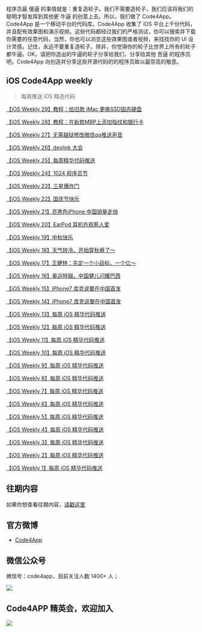   [](http://www.code4app.com/static_laravel/images/code4app_logo_1102.png)


程序员最 傻逼 的事情就是：重复造轮子。我们不需要造轮子，我们应该将我们的聪明才智发挥到其他更 牛逼 的创意上去。所以，我们做了 Code4App。Code4App 是一个移动平台的代码库。Code4App 收集了 iOS 平台上千份代码，并且配有效果图和演示视频。这些代码都经过我们的严格测试，你可以搜索并下载你需要的任意代码，当然，你也可以浏览这些效果图或者视频，来找找你的 UI 设计灵感。记住，永远不要重复造轮子。除非，你觉得你的轮子比世界上所有的轮子都牛逼。OK，请把你造出的牛逼的轮子分享给我们，分享给其他 苦逼 的程序员吧。Code4App 向创造并分享这些开源代码的的程序员致以最崇高的敬意。


## iOS Code4App weekly

> 每周推送 iOS 精选代码

[【iOS Weekly 29】教程：给旧款 iMac 更换SSD固态硬盘](http://www.code4app.com/forum.php?mod=viewthread&tid=11777&extra=page%3D1%5C%22+target=%5C%22_blank%5C%22+target=%5C%22_blank%5C%22+target=%5C%22_blank)

[【iOS Weekly 28】教程：在新款MBP上添加指纹和银行卡](http://www.code4app.com/forum.php?mod=viewthread&tid=11662&extra=page%3D1%5C%22+target=%5C%22_blank%5C%22+target=%5C%22_blank%5C%22+target=%5C%22_blank)

[【iOS Weekly 27】无需越狱修改微信qq推送声音](http://code4app.com/thread-11516-1-1.html)

[【iOS Weekly 26】devlink 大会](http://code4app.com/forum.php?mod=viewthread&tid=11388&extra=page%3D1)

[【iOS Weekly 25】每周精华代码推送](http://code4app.com/forum.php?mod=viewthread&tid=11260&extra=page%3D1)

[【iOS Weekly 24】1024 程序员节](http://code4app.com/forum.php?mod=viewthread&tid=11159&extra=page%3D1)

[【iOS Weekly 23】三星爆炸门](http://code4app.com/forum.php?mod=viewthread&tid=11029&extra=page%3D1)

[【iOS Weekly 22】国庆节快乐](http://code4app.com/forum.php?mod=viewthread&tid=10896&extra=page%3D2)

[【iOS Weekly 21】亮黑色iPhone 中国销量走俏](http://code4app.com/forum.php?mod=viewthread&tid=10774&extra=page%3D1)

[【iOS Weekly 20】EarPod 耳机外观惹人爱](http://www.code4app.com/forum.php?mod=viewthread&tid=10675&extra=page%3D1)

[【iOS Weekly 19】中秋快乐](http://www.code4app.com/thread-10570-1-1.html)

[【iOS Weekly 18】天气转冷，开始穿秋裤了～](http://www.code4app.com/thread-10467-1-1.html)

[【iOS Weekly 17】王健林：先定一个小目标，一个亿～](http://www.code4app.com/thread-10331-1-1.html
)

[【iOS Weekly 16】奥运特辑，中国健儿闪耀巴西](http://www.code4app.com/thread-10194-1-1.html)

[【iOS Weekly 15】iPhone7 库克说要在中国首发](http://www.code4app.com/thread-10084-1-1.html)

[【iOS Weekly 14】iPhone7 库克说要在中国首发](http://www.code4app.com/thread-9969-1-1.html)

[【iOS Weekly 13】每周 iOS 精华代码推送](http://www.code4app.com/thread-9816-1-1.html)

[【iOS Weekly 12】每周 iOS 精华代码推送](http://www.code4app.com/thread-9683-1-1.html)

[【iOS Weekly 11】每周 iOS 精华代码推送](http://www.code4app.com/thread-9551-1-1.html)

[【iOS Weekly 10】每周 iOS 精华代码推送](http://www.code4app.com/thread-9411-1-1.html)

[【iOS Weekly 9】每周 iOS 精华代码推送](http://www.code4app.com/thread-9254-1-1.html)

[【iOS Weekly 8】每周 iOS 精华代码推送](http://www.code4app.com/thread-9056-1-1.html)

[【iOS Weekly 7】每周 iOS 精华代码推送](http://www.code4app.com/thread-8870-1-1.html)

[【iOS Weekly 6】每周 iOS 精华代码推送](http://www.code4app.com/thread-8724-1-1.html)

[【iOS Weekly 5】每周 iOS 精华代码推送](http://www.code4app.com/thread-8639-1-1.html)

[【iOS Weekly 4】每周 iOS 精华代码推送](http://www.code4app.com/thread-8486-1-1.html)

[【iOS Weekly 3】每周 iOS 精华代码推送](http://www.code4app.com/thread-8347-1-1.html)

[【iOS Weekly 2】每周 iOS 精华代码推送](http://www.code4app.com/thread-8204-1-1.html)

[【iOS Weekly 1】每周 iOS 精华代码推送](http://www.code4app.com/thread-8078-1-1.html)



## 往期内容

如果你想查看往期内容，[请戳这里](http://www.code4app.com/forum.php?mod=viewthread&tid=10299&extra=page%3D1)

## 官方微博

  * [Code4App](http://weibo.com/code4app/)

## 微信公众号

微信号：code4app，目前关注人数 1400+ 人；

  ![](http://ww4.sinaimg.cn/mw690/6f5f9fe7gw1f8nk2qn0zjj2076076gm2.jpg)

## Code4APP 精英会，欢迎加入

  ![](http://ww1.sinaimg.cn/mw690/6f5f9fe7gw1f83kfr92wrj20ku0wtte2.jpg)


